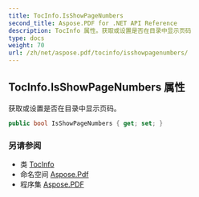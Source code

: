 ```yaml
---
title: TocInfo.IsShowPageNumbers
second_title: Aspose.PDF for .NET API Reference
description: TocInfo 属性。获取或设置是否在目录中显示页码
type: docs
weight: 70
url: /zh/net/aspose.pdf/tocinfo/isshowpagenumbers/
---
```

## TocInfo.IsShowPageNumbers 属性

获取或设置是否在目录中显示页码。

```csharp
public bool IsShowPageNumbers { get; set; }
```

### 另请参阅

* 类 [TocInfo](../)
* 命名空间 [Aspose.Pdf](../../../aspose.pdf/)
* 程序集 [Aspose.PDF](../../../)